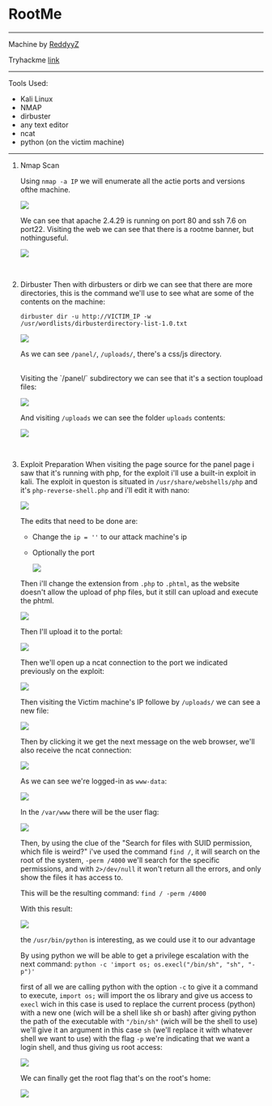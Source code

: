 # RootMe

---

Machine by [ReddyyZ](https://tryhackme.com/p/ReddyyZ)

Tryhackme [link](https://tryhackme.com/room/rrootme)

---

Tools Used:

- Kali Linux
- NMAP
- dirbuster
- any text editor
- ncat
- python (on the victim machine)

---

1.  Nmap Scan

    Using `nmap -a IP` we will enumerate all the actie ports and versions ofthe machine.

    ![](img/rootme1.png)

    We can see that apache 2.4.29 is running on port 80 and ssh 7.6 on port22.
    Visiting the web we can see that there is a rootme banner, but nothinguseful.

    ![](img/rootme2.png)

    <br>

2.  Dirbuster
    Then with dirbusters or dirb we can see that there are more directories, this is the command we'll use to see what are some of the contents on the machine:

    `dirbuster dir -u http://VICTIM_IP -w /usr/wordlists/dirbusterdirectory-list-1.0.txt`

    ![](img/rootme3.png)

    As we can see `/panel/`, `/uploads/`, there's a css/js directory.

    <br>
    Visiting the `/panel/` subdirectory we can see that it's a section toupload files:

    ![](img/rootme4.png)

    And visiting `/uploads` we can see the folder `uploads` contents:

    ![](img/rootme5.png)

    <br>

3.  Exploit Preparation
    When visiting the page source for the panel page i saw that it's running with php, for the exploit i'll use a built-in exploit in kali.
    The exploit in queston is situated in `/usr/share/webshells/php` and it's `php-reverse-shell.php` and i'll edit it with nano:

    ![](img/rootme6.png)

    The edits that need to be done are:

    - Change the `ip = ''` to our attack machine's ip
    - Optionally the port

        ![](img/rootme7.png)

    Then i'll change the extension from `.php` to `.phtml`, as the website doesn't allow the upload of php files, but it still can upload and execute the phtml.

    ![](img/rootme8.png)

    Then I'll upload it to the portal:

    ![](img/rootme9.png)

    Then we'll open up a ncat connection to the port we indicated previously on the exploit:

    ![](img/rootme10.png)

    Then visiting the Victim machine's IP followe by `/uploads/` we can see a new file:

    ![](img/rootme11.png)

    Then by clicking it we get the next message on the web browser, we'll also receive the ncat connection:

    ![](img/rootme12.png)

    As we can see we're logged-in as `www-data`:

    ![](img/rootme13.png)

    In the `/var/www` there will be the user flag: 

    ![](img/rootme14.png)
    
    Then, by using the clue of the "Search for files with SUID permission, which file is weird?" i've used the command `find /`, it will search on the root of the system, `-perm /4000` we'll search for the specific permissions, and with `2>/dev/null` it won't return all the errors, and only show the files it has access to.
    
    This will be the resulting command:
    `find / -perm /4000`

    With this result:

    ![](img/rootme15.png)

    the `/usr/bin/python` is interesting, as we could use it to our advantage

    By using python we will be able to get a privilege escalation with the next command:
    `python -c 'import os; os.execl("/bin/sh", "sh", "-p")'`
    
    first of all we are calling python with the option `-c` to give it a command to execute, `import os;` will import the os library and give us access to `execl` wich in this case is used to replace the current process (python) with a new one (wich will be a shell like sh or bash) after giving python the path of the executable with `"/bin/sh"` (wich will be the shell to use) we'll give it an argument in this case `sh` (we'll replace it with whatever shell we want to use) with the flag `-p` we're indicating that we want a login shell, and thus giving us root access:

    ![](img/rootme16.png)

    We can finally get the root flag that's on the root's home:

    ![](img/rootme17.png)
